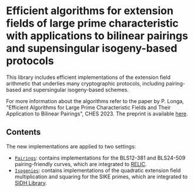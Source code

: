 # Efficient algorithms for extension fields of large prime characteristic with applications to bilinear pairings and supensingular isogeny-based protocols

This library includes efficient implementations of the extension field arithmetic that underlies many cryptographic protocols, including pairing-based and supersingular isogeny-based schemes. 

For more information about the algorithms refer to the paper by P. Longa, "Efficient Algorithms for Large Prime Characteristic Fields and Their Application to Bilinear Pairings", CHES 2023.
The preprint is available [here](https://eprint.iacr.org/2022/367).

## Contents

The new implementations are applied to two settings:

* [`Pairings`](RELIC_pairings/): contains implementations for the BLS12-381 and BLS24-509 pairing-friendly curves, which are integrated to [RELIC](https://github.com/relic-toolkit/relic).
* [`Isogenies`](SIKE_primes/): contains implementations of the quadratic extension field multiplication and squaring for the SIKE primes, which are integrated to [SIDH Library](https://github.com/microsoft/PQCrypto-SIDH).

